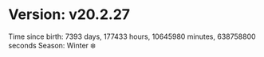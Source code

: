 # Version: v20.2.27
Time since birth: 7393 days, 177433 hours, 10645980 minutes, 638758800 seconds
Season: Winter ❄️
